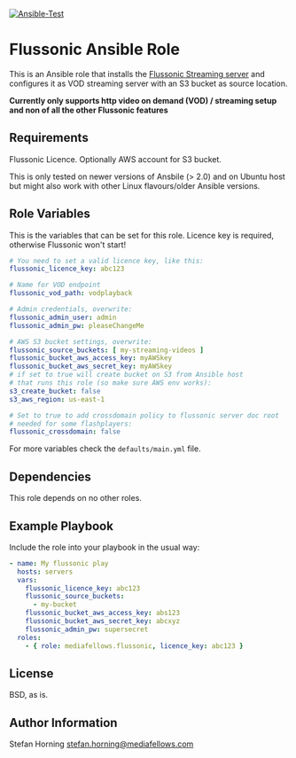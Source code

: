 [![Ansible-Test](https://github.com/mediafellows/ansible-role-flussonic/actions/workflows/ansible.yml/badge.svg)](https://github.com/mediafellows/ansible-role-flussonic/actions/workflows/ansible.yml)

# Flussonic Ansible Role
This is an Ansible role that installs the [Flussonic Streaming server](http://flussonic.com/) and configures it as VOD streaming server with an S3 bucket as source location.

**Currently only supports http video on demand (VOD) / streaming setup and non of all the other Flussonic features**

## Requirements
Flussonic Licence. Optionally AWS account for S3 bucket.

This is only tested on newer versions of Ansbile (> 2.0) and on Ubuntu host but might also work with other Linux flavours/older Ansible versions.

## Role Variables
This is the variables that can be set for this role. Licence key is required, otherwise Flussonic won't start!

```yaml
# You need to set a valid licence key, like this:
flussonic_licence_key: abc123

# Name for VOD endpoint
flussonic_vod_path: vodplayback

# Admin credentials, overwrite:
flussonic_admin_user: admin
flussonic_admin_pw: pleaseChangeMe

# AWS S3 bucket settings, overwrite:
flussonic_source_buckets: [ my-streaming-videos ]
flussonic_bucket_aws_access_key: myAWSkey
flussonic_bucket_aws_secret_key: myAWSkey
# if set to true will create bucket on S3 from Ansible host
# that runs this role (so make sure AWS env works):
s3_create_bucket: false
s3_aws_region: us-east-1

# Set to true to add crossdomain policy to flussonic server doc root
# needed for some flashplayers:
flussonic_crossdomain: false
```

For more variables check the `defaults/main.yml` file.

## Dependencies
This role depends on no other roles.

## Example Playbook
Include the role into your playbook in the usual way:

```yaml
- name: My flussonic play
  hosts: servers
  vars:
    flussonic_licence_key: abc123
    flussonic_source_buckets:
      - my-bucket
    flussonic_bucket_aws_access_key: abs123
    flussonic_bucket_aws_secret_key: abcxyz
    flussonic_admin_pw: supersecret
  roles:
    - { role: mediafellows.flussonic, licence_key: abc123 }
```

## License
BSD, as is.

## Author Information
Stefan Horning <stefan.horning@mediafellows.com>
